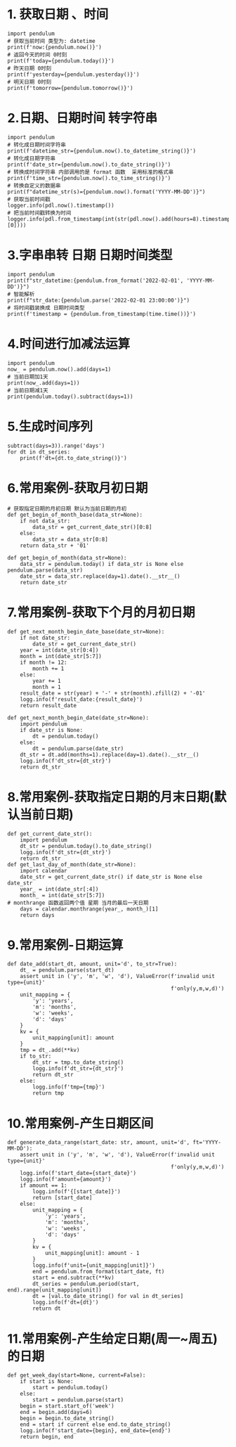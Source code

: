 # 1. 获取日期 、时间

	import pendulum
	# 获取当前时间 类型为: datetime
	print(f'now:{pendulum.now()}')
	# 返回今天的时间 0时刻
	print(f'today={pendulum.today()}')
	# 昨天日期 0时刻
	print(f'yesterday={pendulum.yesterday()}')
	# 明天日期 0时刻
	print(f'tomorrow={pendulum.tomorrow()}')

# 2.日期、日期时间 转字符串

	import pendulum
	# 转化成日期时间字符串
	print(f'datetime_str={pendulum.now().to_datetime_string()}')
	# 转化成日期字符串
	print(f'date_str={pendulum.now().to_date_string()}')
	# 转换成时间字符串 内部调用的是 format 函数  采用标准的格式串
	print(f'time_str={pendulum.now().to_time_string()}')
	# 转换自定义的数据串
	print(f"datetime_str(s)={pendulum.now().format('YYYY-MM-DD')}")
	# 获取当前时间戳
	logger.info(pdl.now().timestamp())
	# 把当前时间戳转换为时间
	logger.info(pdl.from_timestamp(int(str(pdl.now().add(hours=8).timestamp()).split('.')[0])))

# 3.字串串转 日期 日期时间类型
	import pendulum
	print(f"str_datetime:{pendulum.from_format('2022-02-01', 'YYYY-MM-DD')}")
	# 智能解析
	print(f"str_date:{pendulum.parse('2022-02-01 23:00:00')}")
	# 将时间戳装换成 日期时间类型
	print(f'timestamp = {pendulum.from_timestamp(time.time())}')

# 4.时间进行加减法运算

	import pendulum
	now_ = pendulum.now().add(days=1)
	# 当前日期加1天
	print(now_.add(days=1))
	# 当前日期减1天
	print(pendulum.today().subtract(days=1))

# 5.生成时间序列
	
	subtract(days=3)).range('days')
	for dt in dt_series:
	    print(f'dt={dt.to_date_string()}')

# 6.常用案例-获取月初日期

	# 获取指定日期的月初日期 默认为当前日期的月初
	def get_begin_of_month_base(data_str=None):
	    if not data_str:
	        data_str = get_current_date_str()[0:8]
	    else:
	        data_str = data_str[0:8]
	    return data_str + '01'
	
	def get_begin_of_month(data_str=None):
	    data_str = pendulum.today() if data_str is None else pendulum.parse(data_str)
	    date_str = data_str.replace(day=1).date().__str__()
	    return date_str

# 7.常用案例-获取下个月的月初日期
	
	def get_next_month_begin_date_base(date_str=None):
	    if not date_str:
	        date_str = get_current_date_str()
	    year = int(date_str[0:4])
	    month = int(date_str[5:7])
	    if month != 12:
	        month += 1
	    else:
	        year += 1
	        month = 1
	    result_date = str(year) + '-' + str(month).zfill(2) + '-01'
	    logg.info(f'result_date:{result_date}')
	    return result_date
	
	def get_next_month_begin_date(date_str=None):
	    import pendulum
	    if date_str is None:
	        dt = pendulum.today()
	    else:
	        dt = pendulum.parse(date_str)
	    dt_str = dt.add(months=1).replace(day=1).date().__str__()
	    logg.info(f'dt_str={dt_str}')
	    return dt_str

# 8.常用案例-获取指定日期的月末日期(默认当前日期)


	def get_current_date_str():
	    import pendulum
	    dt_str = pendulum.today().to_date_string()
	    logg.info(f'dt_str={dt_str}')
	    return dt_str
	def get_last_day_of_month(date_str=None):
	    import calendar
	    date_str = get_current_date_str() if date_str is None else date_str
	    year_ = int(date_str[:4])
	    month_ = int(date_str[5:7])
	# monthrange 函数返回两个值 星期 当月的最后一天日期
	    days = calendar.monthrange(year_, month_)[1]
	    return days


# 9.常用案例-日期运算

	def date_add(start_dt, amount, unit='d', to_str=True):
	    dt_ = pendulum.parse(start_dt)
	    assert unit in ('y', 'm', 'w', 'd'), ValueError(f'invalid unit type={unit}'
	                                                    f'only(y,m,w,d)')
	    unit_mapping = {
	        'y': 'years',
	        'm': 'months',
	        'w': 'weeks',
	        'd': 'days'
	    }
	    kv = {
	        unit_mapping[unit]: amount
	    }
	    tmp = dt_.add(**kv)
	    if to_str:
	        dt_str = tmp.to_date_string()
	        logg.info(f'dt_str={dt_str}')
	        return dt_str
	    else:
	        logg.info(f'tmp={tmp}')
	        return tmp


# 10.常用案例-产生日期区间
	
	def generate_data_range(start_date: str, amount, unit='d', ft='YYYY-MM-DD'):
	    assert unit in ('y', 'm', 'w', 'd'), ValueError(f'invalid unit type={unit}'
	                                                    f'only(y,m,w,d)')
	    logg.info(f'start_date={start_date}')
	    logg.info(f'amount={amount}')
	    if amount == 1:
	        logg.info(f'{[start_date]}')
	        return [start_date]
	    else:
	        unit_mapping = {
	            'y': 'years',
	            'm': 'months',
	            'w': 'weeks',
	            'd': 'days'
	        }
	        kv = {
	            unit_mapping[unit]: amount - 1
	        }
	        logg.info(f'unit={unit_mapping[unit]}')
	        end = pendulum.from_format(start_date, ft)
	        start = end.subtract(**kv)
	        dt_series = pendulum.period(start, end).range(unit_mapping[unit])
	        dt = [val.to_date_string() for val in dt_series]
	        logg.info(f'dt={dt}')
	        return dt


# 11.常用案例-产生给定日期(周一~周五)的日期

	def get_week_day(start=None, current=False):
	    if start is None:
	        start = pendulum.today()
	    else:
	        start = pendulum.parse(start)
	    begin = start.start_of('week')
	    end = begin.add(days=6)
	    begin = begin.to_date_string()
	    end = start if current else end.to_date_string()
	    logg.info(f'start_date={begin}, end_date={end}')
	    return begin, end